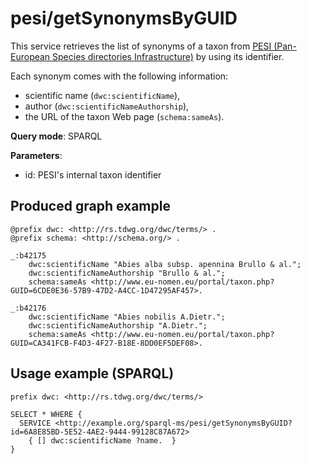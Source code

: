 
# pesi/getSynonymsByGUID


This service retrieves the list of synonyms of a taxon from [PESI (Pan-European Species directories Infrastructure)](http://www.eu-nomen.eu/portal/) by using its identifier. 

Each synonym comes with the following information:
- scientific name (`dwc:scientificName`),
- author (`dwc:scientificNameAuthorship`),
- the URL of the taxon Web page (`schema:sameAs`).

**Query mode**: SPARQL

**Parameters**: 
- id: PESI's internal taxon identifier




## Produced graph example

```turtle
@prefix dwc: <http://rs.tdwg.org/dwc/terms/> .
@prefix schema: <http://schema.org/> .

_:b42175
    dwc:scientificName "Abies alba subsp. apennina Brullo & al.";
    dwc:scientificNameAuthorship "Brullo & al.";
    schema:sameAs <http://www.eu-nomen.eu/portal/taxon.php?GUID=6CDE0E36-57B9-47D2-A4CC-1D47295AF457>.
    
_:b42176
    dwc:scientificName "Abies nobilis A.Dietr.";
    dwc:scientificNameAuthorship "A.Dietr.";
    schema:sameAs <http://www.eu-nomen.eu/portal/taxon.php?GUID=CA341FCB-F4D3-4F27-B18E-8DD0EF5DEF08>.
```

## Usage example (SPARQL)

```sparql
prefix dwc: <http://rs.tdwg.org/dwc/terms/>

SELECT * WHERE {
  SERVICE <http://example.org/sparql-ms/pesi/getSynonymsByGUID?id=6A8E85BD-5E52-4AE2-9444-99128C87A672>
    { [] dwc:scientificName ?name.  }
}
```

